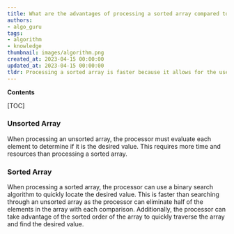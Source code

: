 ```yaml
---
title: What are the advantages of processing a sorted array compared to an unsorted array?
authors:
- algo_guru
tags:
- algorithm
- knowledge
thumbnail: images/algorithm.png
created_at: 2023-04-15 00:00:00
updated_at: 2023-04-15 00:00:00
tldr: Processing a sorted array is faster because it allows for the use of binary search algorithms which reduce the time complexity of searching for elements.
---
```


**Contents**

[TOC]

### Unsorted Array
When processing an unsorted array, the processor must evaluate each element to determine if it is the desired value. This requires more time and resources than processing a sorted array.

### Sorted Array
When processing a sorted array, the processor can use a binary search algorithm to quickly locate the desired value. This is faster than searching through an unsorted array as the processor can eliminate half of the elements in the array with each comparison. Additionally, the processor can take advantage of the sorted order of the array to quickly traverse the array and find the desired value.
